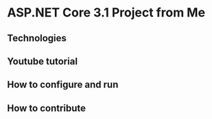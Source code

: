 # ASP.NET Core 3.1 Project from Me
## Technologies
## Youtube tutorial
## How to configure and run
## How to contribute